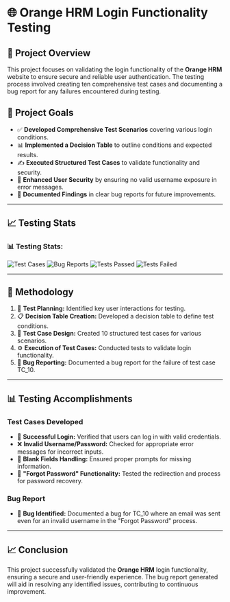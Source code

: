 # 🌐 Orange HRM Login Functionality Testing

## 🏨 Project Overview

This project focuses on validating the login functionality of the **Orange HRM** website to ensure secure and reliable user authentication. The testing process involved creating ten comprehensive test cases and documenting a bug report for any failures encountered during testing.

## 🎯 Project Goals

- ✅ **Developed Comprehensive Test Scenarios** covering various login conditions.
- 📊 **Implemented a Decision Table** to outline conditions and expected results.
- ✍️ **Executed Structured Test Cases** to validate functionality and security. 
- 🔐 **Enhanced User Security** by ensuring no valid username exposure in error messages.
- 📑 **Documented Findings** in clear bug reports for future improvements.

---

## 📈 Testing Stats

<h3>📊 Testing Stats:</h3>
<p>
    <img src="https://img.shields.io/badge/Test%20Cases-10-brightgreen" alt="Test Cases" />
    <img src="https://img.shields.io/badge/Bug%20Reports-1-red" alt="Bug Reports" />
    <img src="https://img.shields.io/badge/Tests%20Passed-9-brightgreen" alt="Tests Passed" />
    <img src="https://img.shields.io/badge/Tests%20Failed-1-red" alt="Tests Failed" />
</p>

----

## 🔧 Methodology

1. 📝 **Test Planning:** Identified key user interactions for testing.
2. 📋 **Decision Table Creation:** Developed a decision table to define test conditions.
3. 🧪 **Test Case Design:** Created 10 structured test cases for various scenarios.
4. ⚙️ **Execution of Test Cases:** Conducted tests to validate login functionality.
5. 🐞 **Bug Reporting:** Documented a bug report for the failure of test case TC_10.

---

## 📊 Testing Accomplishments

### **Test Cases Developed**
- 🔑 **Successful Login:** Verified that users can log in with valid credentials.
- ❌ **Invalid Username/Password:** Checked for appropriate error messages for incorrect inputs.
- 🔲 **Blank Fields Handling:** Ensured proper prompts for missing information.
- 🔗 **"Forgot Password" Functionality:** Tested the redirection and process for password recovery.

### **Bug Report**
- 🐛 **Bug Identified:** Documented a bug for TC_10 where an email was sent even for an invalid username in the "Forgot Password" process.

---

## 📈 Conclusion

This project successfully validated the **Orange HRM** login functionality, ensuring a secure and user-friendly experience. The bug report generated will aid in resolving any identified issues, contributing to continuous improvement.
